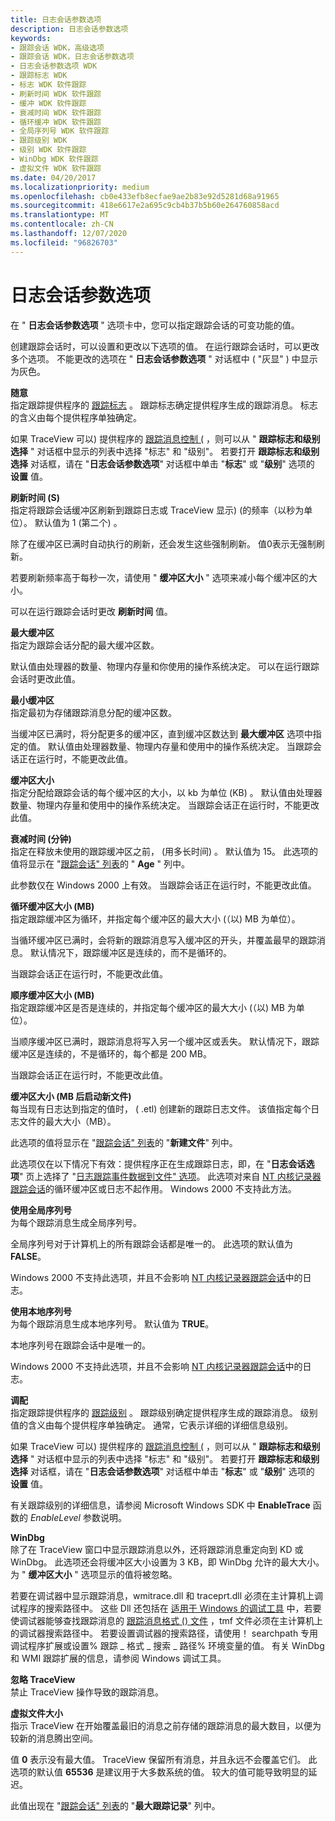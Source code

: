 ```yaml
---
title: 日志会话参数选项
description: 日志会话参数选项
keywords:
- 跟踪会话 WDK，高级选项
- 跟踪会话 WDK，日志会话参数选项
- 日志会话参数选项 WDK
- 跟踪标志 WDK
- 标志 WDK 软件跟踪
- 刷新时间 WDK 软件跟踪
- 缓冲 WDK 软件跟踪
- 衰减时间 WDK 软件跟踪
- 循环缓冲 WDK 软件跟踪
- 全局序列号 WDK 软件跟踪
- 跟踪级别 WDK
- 级别 WDK 软件跟踪
- WinDbg WDK 软件跟踪
- 虚拟文件 WDK 软件跟踪
ms.date: 04/20/2017
ms.localizationpriority: medium
ms.openlocfilehash: cb0e433efb8ecfae9ae2b83e92d5281d68a91965
ms.sourcegitcommit: 418e6617e2a695c9cb4b37b5b60e264760858acd
ms.translationtype: MT
ms.contentlocale: zh-CN
ms.lasthandoff: 12/07/2020
ms.locfileid: "96826703"
---
```

# <a name="log-session-parameter-options"></a>日志会话参数选项


在 " **日志会话参数选项** " 选项卡中，您可以指定跟踪会话的可变功能的值。

创建跟踪会话时，可以设置和更改以下选项的值。 在运行跟踪会话时，可以更改多个选项。 不能更改的选项在 " **日志会话参数选项** " 对话框中 ( "灰显" ) 中显示为灰色。

<span id="Flags"></span><span id="flags"></span><span id="FLAGS"></span>**随意**  
指定跟踪提供程序的 [跟踪标志](trace-flags.md) 。 跟踪标志确定提供程序生成的跟踪消息。 标志的含义由每个提供程序单独确定。

如果 TraceView 可以) 提供程序的 [跟踪消息控制 (](trace-message-control-file.md) ，则可以从 " **跟踪标志和级别选择** " 对话框中显示的列表中选择 "标志" 和 "级别"。 若要打开 **跟踪标志和级别选择** 对话框，请在 "**日志会话参数选项**" 对话框中单击 "**标志**" 或 "**级别**" 选项的 **设置** 值。

<span id="Flush_Time__S_"></span><span id="flush_time__s_"></span><span id="FLUSH_TIME__S_"></span>**刷新时间 (S)**  
指定将跟踪会话缓冲区刷新到跟踪日志或 TraceView 显示)  (的频率（以秒为单位）。 默认值为 1 (第二个) 。

除了在缓冲区已满时自动执行的刷新，还会发生这些强制刷新。 值0表示无强制刷新。

若要刷新频率高于每秒一次，请使用 " **缓冲区大小** " 选项来减小每个缓冲区的大小。

可以在运行跟踪会话时更改 **刷新时间** 值。

<span id="Maximum_Buffers"></span><span id="maximum_buffers"></span><span id="MAXIMUM_BUFFERS"></span>**最大缓冲区**  
指定为跟踪会话分配的最大缓冲区数。

默认值由处理器的数量、物理内存量和你使用的操作系统决定。 可以在运行跟踪会话时更改此值。

<span id="Minimum_Buffers"></span><span id="minimum_buffers"></span><span id="MINIMUM_BUFFERS"></span>**最小缓冲区**  
指定最初为存储跟踪消息分配的缓冲区数。

当缓冲区已满时，将分配更多的缓冲区，直到缓冲区数达到 **最大缓冲区** 选项中指定的值。 默认值由处理器数量、物理内存量和使用中的操作系统决定。 当跟踪会话正在运行时，不能更改此值。

<span id="Buffer_Size"></span><span id="buffer_size"></span><span id="BUFFER_SIZE"></span>**缓冲区大小**  
指定分配给跟踪会话的每个缓冲区的大小，以 kb 为单位 (KB) 。 默认值由处理器数量、物理内存量和使用中的操作系统决定。 当跟踪会话正在运行时，不能更改此值。

<span id="Decay_Time__Minutes_"></span><span id="decay_time__minutes_"></span><span id="DECAY_TIME__MINUTES_"></span>**衰减时间 (分钟)**  
指定在释放未使用的跟踪缓冲区之前， (用多长时间) 。 默认值为 15。 此选项的值将显示在 "[跟踪会话" 列表](trace-session-list.md)的 " **Age** " 列中。

此参数仅在 Windows 2000 上有效。 当跟踪会话正在运行时，不能更改此值。

<span id="Circular_Buffer_Size__MB_"></span><span id="circular_buffer_size__mb_"></span><span id="CIRCULAR_BUFFER_SIZE__MB_"></span>**循环缓冲区大小 (MB)**  
指定跟踪缓冲区为循环，并指定每个缓冲区的最大大小 (（以) MB 为单位）。

当循环缓冲区已满时，会将新的跟踪消息写入缓冲区的开头，并覆盖最早的跟踪消息。 默认情况下，跟踪缓冲区是连续的，而不是循环的。

当跟踪会话正在运行时，不能更改此值。

<span id="Sequential_Buffer_Size__MB_"></span><span id="sequential_buffer_size__mb_"></span><span id="SEQUENTIAL_BUFFER_SIZE__MB_"></span>**顺序缓冲区大小 (MB)**  
指定跟踪缓冲区是否是连续的，并指定每个缓冲区的最大大小 (（以) MB 为单位）。

当顺序缓冲区已满时，跟踪消息将写入另一个缓冲区或丢失。 默认情况下，跟踪缓冲区是连续的，不是循环的，每个都是 200 MB。

当跟踪会话正在运行时，不能更改此值。

<span id="Start_New_File_After_Buffer_Size__MB_"></span><span id="start_new_file_after_buffer_size__mb_"></span><span id="START_NEW_FILE_AFTER_BUFFER_SIZE__MB_"></span>**缓冲区大小 (MB 后启动新文件)**  
每当现有日志达到指定的值时， ( .etl) 创建新的跟踪日志文件。 该值指定每个日志文件的最大大小（MB）。

此选项的值将显示在 "[跟踪会话" 列表](trace-session-list.md)的 "**新建文件**" 列中。

此选项仅在以下情况下有效：提供程序正在生成跟踪日志，即，在 "**日志会话选项**" 页上选择了 "[日志跟踪事件数据到文件" 选项](basic-trace-session-options.md)。 此选项对来自 [NT 内核记录器跟踪会话](nt-kernel-logger-trace-session.md)的循环缓冲区或日志不起作用。 Windows 2000 不支持此方法。

<span id="Use_Global_Sequence_Numbers"></span><span id="use_global_sequence_numbers"></span><span id="USE_GLOBAL_SEQUENCE_NUMBERS"></span>**使用全局序列号**  
为每个跟踪消息生成全局序列号。

全局序列号对于计算机上的所有跟踪会话都是唯一的。 此选项的默认值为 **FALSE**。

Windows 2000 不支持此选项，并且不会影响 [NT 内核记录器跟踪会话](nt-kernel-logger-trace-session.md)中的日志。

<span id="Use_Local_Sequence_Number"></span><span id="use_local_sequence_number"></span><span id="USE_LOCAL_SEQUENCE_NUMBER"></span>**使用本地序列号**  
为每个跟踪消息生成本地序列号。 默认值为 **TRUE**。

本地序列号在跟踪会话中是唯一的。

Windows 2000 不支持此选项，并且不会影响 [NT 内核记录器跟踪会话](nt-kernel-logger-trace-session.md)中的日志。

<span id="Level"></span><span id="level"></span><span id="LEVEL"></span>**调配**  
指定跟踪提供程序的 [跟踪级别](trace-level.md) 。 跟踪级别确定提供程序生成的跟踪消息。 级别值的含义由每个提供程序单独确定。 通常，它表示详细的详细信息级别。

如果 TraceView 可以) 提供程序的 [跟踪消息控制 (](trace-message-control-file.md) ，则可以从 " **跟踪标志和级别选择** " 对话框中显示的列表中选择 "标志" 和 "级别"。 若要打开 **跟踪标志和级别选择** 对话框，请在 "**日志会话参数选项**" 对话框中单击 "**标志**" 或 "**级别**" 选项的 **设置** 值。

有关跟踪级别的详细信息，请参阅 Microsoft Windows SDK 中 **EnableTrace** 函数的 *EnableLevel* 参数说明。

<span id="WinDbg"></span><span id="windbg"></span><span id="WINDBG"></span>**WinDbg**  
除了在 TraceView 窗口中显示跟踪消息以外，还将跟踪消息重定向到 KD 或 WinDbg。 此选项还会将缓冲区大小设置为 3 KB，即 WinDbg 允许的最大大小。 为 " **缓冲区大小** " 选项显示的值将被忽略。

若要在调试器中显示跟踪消息，wmitrace.dll 和 traceprt.dll 必须在主计算机上调试程序的搜索路径中。 这些 Dll 还包括在 [适用于 Windows 的调试工具](https://developer.microsoft.com/windows/hardware/) 中，若要使调试器能够查找跟踪消息的 [跟踪消息格式 () 文件](trace-message-format-file.md) ，tmf 文件必须在主计算机上的调试器搜索路径中。 若要设置调试器的搜索路径，请使用！ searchpath 专用调试程序扩展或设置% 跟踪 \_ 格式 \_ 搜索 \_ 路径% 环境变量的值。 有关 WinDbg 和 WMI 跟踪扩展的信息，请参阅 Windows 调试工具。

<span id="Ignore_TraceView"></span><span id="ignore_traceview"></span><span id="IGNORE_TRACEVIEW"></span>**忽略 TraceView**  
禁止 TraceView 操作导致的跟踪消息。

<span id="Virtual_File_Size"></span><span id="virtual_file_size"></span><span id="VIRTUAL_FILE_SIZE"></span>**虚拟文件大小**  
指示 TraceView 在开始覆盖最旧的消息之前存储的跟踪消息的最大数目，以便为较新的消息腾出空间。

值 **0** 表示没有最大值。 TraceView 保留所有消息，并且永远不会覆盖它们。 此选项的默认值 **65536** 是建议用于大多数系统的值。 较大的值可能导致明显的延迟。

此值出现在 "[跟踪会话" 列表](trace-session-list.md)的 "**最大跟踪记录**" 列中。

 

 





